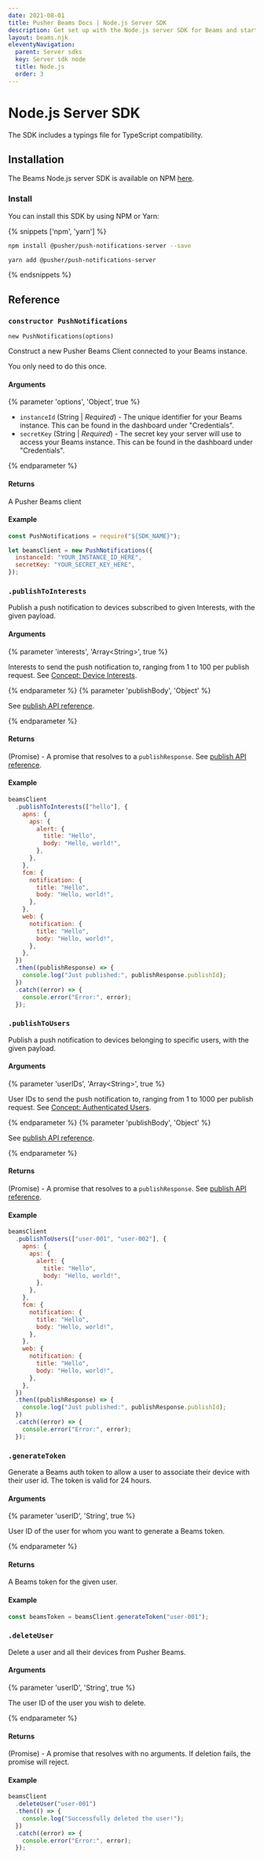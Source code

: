 ```yaml
---
date: 2021-08-01
title: Pusher Beams Docs | Node.js Server SDK
description: Get set up with the Node.js server SDK for Beams and start sending notifications to your users. This SDK includes a typings file for TypeScript compatibility.
layout: beams.njk
eleventyNavigation:
  parent: Server sdks
  key: Server sdk node
  title: Node.js
  order: 3
---
```


# Node.js Server SDK

The SDK includes a typings file for TypeScript compatibility.

## Installation

The Beams Node.js server SDK is available on NPM [here](https://www.npmjs.com/package/@pusher/push-notifications-server).

### Install

You can install this SDK by using NPM or Yarn:

{% snippets ['npm', 'yarn'] %}

```bash
npm install @pusher/push-notifications-server --save
```

```bash
yarn add @pusher/push-notifications-server
```

{% endsnippets %}

## Reference

### `constructor PushNotifications`

`new PushNotifications(options)`

Construct a new Pusher Beams Client connected to your Beams instance.

You only need to do this once.

#### Arguments

{% parameter 'options', 'Object', true %}

- `instanceId` (String | _Required_) - The unique identifier for your Beams instance. This can be found in the dashboard under "Credentials".
- `secretKey` (String | _Required_) - The secret key your server will use to access your Beams instance. This can be found in the dashboard under "Credentials".

{% endparameter %}

#### Returns

A Pusher Beams client

#### Example

```js
const PushNotifications = require("${SDK_NAME}");

let beamsClient = new PushNotifications({
  instanceId: "YOUR_INSTANCE_ID_HERE",
  secretKey: "YOUR_SECRET_KEY_HERE",
});
```

### `.publishToInterests`

Publish a push notification to devices subscribed to given Interests, with the given payload.

#### Arguments

{% parameter 'interests', 'Array&lt;String&gt;', true %}

Interests to send the push notification to, ranging from 1 to 100 per publish request. See [Concept: Device Interests](/docs/beams/concepts/device-interests).

{% endparameter %}
{% parameter 'publishBody', 'Object' %}

See [publish API reference](/docs/beams/reference/publish-api#request-body).

{% endparameter %}

#### Returns

(Promise) - A promise that resolves to a `publishResponse`. See [publish API reference](/docs/beams/reference/publish-api#success-response-body).

#### Example

```js
beamsClient
  .publishToInterests(["hello"], {
    apns: {
      aps: {
        alert: {
          title: "Hello",
          body: "Hello, world!",
        },
      },
    },
    fcm: {
      notification: {
        title: "Hello",
        body: "Hello, world!",
      },
    },
    web: {
      notification: {
        title: "Hello",
        body: "Hello, world!",
      },
    },
  })
  .then((publishResponse) => {
    console.log("Just published:", publishResponse.publishId);
  })
  .catch((error) => {
    console.error("Error:", error);
  });
```

### `.publishToUsers`

Publish a push notification to devices belonging to specific users, with the given payload.

#### Arguments

{% parameter 'userIDs', 'Array&lt;String&gt;', true %}

User IDs to send the push notification to, ranging from 1 to 1000 per publish request. See [Concept: Authenticated Users](/docs/beams/concepts/authenticated-users).

{% endparameter %}
{% parameter 'publishBody', 'Object' %}

See [publish API reference](/docs/beams/reference/publish-api#request-body).

{% endparameter %}

#### Returns

(Promise) - A promise that resolves to a `publishResponse`. See [publish API reference](/docs/beams/reference/publish-api#success-response-body).

#### Example

```js
beamsClient
  .publishToUsers(["user-001", "user-002"], {
    apns: {
      aps: {
        alert: {
          title: "Hello",
          body: "Hello, world!",
        },
      },
    },
    fcm: {
      notification: {
        title: "Hello",
        body: "Hello, world!",
      },
    },
    web: {
      notification: {
        title: "Hello",
        body: "Hello, world!",
      },
    },
  })
  .then((publishResponse) => {
    console.log("Just published:", publishResponse.publishId);
  })
  .catch((error) => {
    console.error("Error:", error);
  });
```

### `.generateToken`

Generate a Beams auth token to allow a user to associate their device with their user id. The token is valid for 24 hours.

#### Arguments

{% parameter 'userID', 'String', true %}

User ID of the user for whom you want to generate a Beams token.

{% endparameter %}

#### Returns

A Beams token for the given user.

#### Example

```js
const beamsToken = beamsClient.generateToken("user-001");
```

### `.deleteUser`

Delete a user and all their devices from Pusher Beams.

#### Arguments

{% parameter 'userID', 'String', true %}

The user ID of the user you wish to delete.

{% endparameter %}

#### Returns

(Promise) - A promise that resolves with no arguments. If deletion fails, the promise will reject.

#### Example

```js
beamsClient
  .deleteUser("user-001")
  .then(() => {
    console.log("Successfully deleted the user!");
  })
  .catch((error) => {
    console.error("Error:", error);
  });
```
